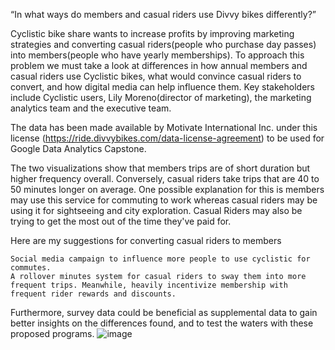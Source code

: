 “In what ways do members and casual riders use Divvy bikes differently?”

Cyclistic bike share wants to increase profits by improving marketing strategies and converting casual riders(people who purchase day passes) into members(people who have yearly memberships). To approach this problem we must take a look at differences in how annual members and casual riders use Cyclistic bikes, what would convince casual riders to convert, and how digital media can help influence them. Key stakeholders include Cyclistic users, Lily Moreno(director of marketing), the marketing analytics team and the executive team.

The data has been made available by Motivate International Inc. under this license (https://ride.divvybikes.com/data-license-agreement) to be used for Google Data Analytics Capstone.

The two visualizations show that members trips are of short duration but higher frequency overall. Conversely, casual riders take trips that are 40 to 50 minutes longer on average. One possible explanation for this is members may use this service for commuting to work whereas casual riders may be using it for sightseeing and city exploration. Casual Riders may also be trying to get the most out of the time they've paid for.

Here are my suggestions for converting casual riders to members

    Social media campaign to influence more people to use cyclistic for commutes.
    A rollover minutes system for casual riders to sway them into more frequent trips. Meanwhile, heavily incentivize membership with frequent rider rewards and discounts.

Furthermore, survey data could be beneficial as supplemental data to gain better insights on the differences found, and to test the waters with these proposed programs.
![image](https://user-images.githubusercontent.com/107438768/232860193-bc0b48e1-b9ff-486c-a242-f21a2f82bf6b.png)
